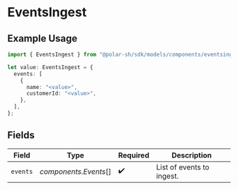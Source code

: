 # EventsIngest

## Example Usage

```typescript
import { EventsIngest } from "@polar-sh/sdk/models/components/eventsingest.js";

let value: EventsIngest = {
  events: [
    {
      name: "<value>",
      customerId: "<value>",
    },
  ],
};
```

## Fields

| Field                     | Type                      | Required                  | Description               |
| ------------------------- | ------------------------- | ------------------------- | ------------------------- |
| `events`                  | *components.Events*[]     | :heavy_check_mark:        | List of events to ingest. |